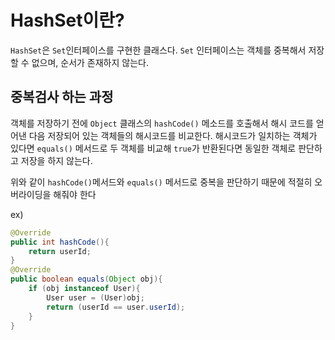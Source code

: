 # HashSet이란?
`HashSet`은 `Set`인터페이스를 구현한 클래스다. `Set` 인터페이스는 객체를 중복해서 저장할 수 없으며, 순서가 존재하지 않는다. 

## 중복검사 하는 과정
객체를 저장하기 전에 `Object` 클래스의 `hashCode()` 메소드를 호출해서 해시 코드를 얻어낸 다음 저장되어 있는 객체들의 해시코드를 비교한다. 해시코드가 일치하는 객체가 있다면 `equals()` 메서드로 두 객체를 비교해 `true`가 반환된다면 동일한 객체로 판단하고 저장을 하지 않는다.

위와 같이 `hashCode()`메서드와 `equals()` 메서드로 중복을 판단하기 때문에 적절히 오버라이딩을 해줘야 한다

ex)
```java
@Override
public int hashCode(){
    return userId;
}
@Override
public boolean equals(Object obj){
    if (obj instanceof User){
        User user = (User)obj;
        return (userId == user.userId);
    }
}
```